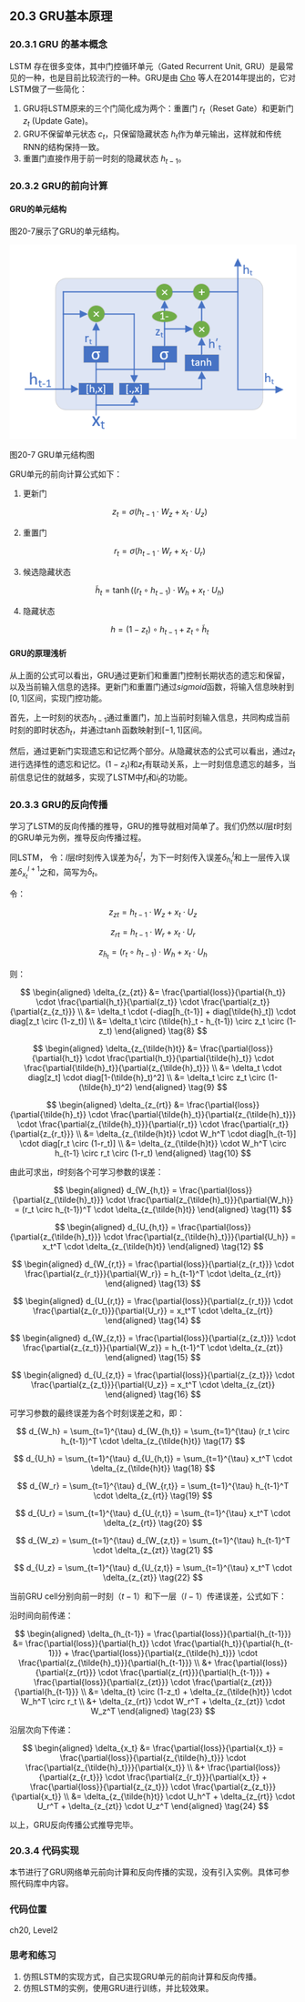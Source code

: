 <!--Copyright © Microsoft Corporation. All rights reserved.
  适用于[License](https://github.com/Microsoft/ai-edu/blob/master/LICENSE.md)版权许可-->

## 20.3 GRU基本原理

### 20.3.1 GRU 的基本概念

LSTM 存在很多变体，其中门控循环单元（Gated Recurrent Unit, GRU）是最常见的一种，也是目前比较流行的一种。GRU是由 [Cho](https://arxiv.org/pdf/1406.1078v3.pdf) 等人在2014年提出的，它对LSTM做了一些简化：

1. GRU将LSTM原来的三个门简化成为两个：重置门 $r_t$（Reset Gate）和更新门 $z_t$ (Update Gate)。
2. GRU不保留单元状态 $c_t$，只保留隐藏状态 $h_t$作为单元输出，这样就和传统RNN的结构保持一致。
3. 重置门直接作用于前一时刻的隐藏状态 $h_{t-1}$。


### 20.3.2 GRU的前向计算

#### GRU的单元结构

图20-7展示了GRU的单元结构。

<img src="../Images/20/gru_structure.png" />

图20-7 GRU单元结构图

GRU单元的前向计算公式如下：

1. 更新门

   $$
   z_t = \sigma(h_{t-1} \cdot W_z + x_t \cdot U_z)
   \tag{1}
   $$

2. 重置门

   $$
   r_t = \sigma(h_{t-1} \cdot W_r + x_t \cdot U_r)
   \tag{2}
   $$

3. 候选隐藏状态

   $$
   \tilde{h}_t = \tanh((r_t \circ h_{t-1}) \cdot W_h + x_t \cdot U_h)
   \tag{3}
   $$

4. 隐藏状态

   $$
   h = (1 - z_t) \circ h_{t-1} + z_t \circ \tilde{h}_t
   \tag{4}
   $$

#### GRU的原理浅析

从上面的公式可以看出，GRU通过更新们和重置门控制长期状态的遗忘和保留，以及当前输入信息的选择。更新门和重置门通过$sigmoid$函数，将输入信息映射到$[0,1]$区间，实现门控功能。

首先，上一时刻的状态$h_{t-1}$通过重置门，加上当前时刻输入信息，共同构成当前时刻的即时状态$\tilde{h}_t$，并通过$\tanh$函数映射到$[-1,1]$区间。

然后，通过更新门实现遗忘和记忆两个部分。从隐藏状态的公式可以看出，通过$z_t$进行选择性的遗忘和记忆。$(1-z_t)$和$z_t$有联动关系，上一时刻信息遗忘的越多，当前信息记住的就越多，实现了LSTM中$f_t$和$i_t$的功能。

### 20.3.3 GRU的反向传播

学习了LSTM的反向传播的推导，GRU的推导就相对简单了。我们仍然以$l$层$t$时刻的GRU单元为例，推导反向传播过程。

同LSTM， 令：$l$层$t$时刻传入误差为$\delta_{t}^l$，为下一时刻传入误差$\delta_{h_t}^l$和上一层传入误差$\delta_{x_t}^{l+1}$之和，简写为$\delta_{t}$。

令：

$$
z_{zt} = h_{t-1} \cdot W_z + x_t \cdot U_z
\tag{5}
$$

$$
z_{rt} = h_{t-1} \cdot W_r + x_t \cdot U_r
\tag{6}
$$

$$
z_{\tilde{h}_t} = (r_t \circ h_{t-1}) \cdot W_h + x_t \cdot U_h
\tag{7}
$$

则：

$$
\begin{aligned}
    \delta_{z_{zt}} &= \frac{\partial{loss}}{\partial{h_t}} \cdot \frac{\partial{h_t}}{\partial{z_t}} \cdot \frac{\partial{z_t}}{\partial{z_{z_t}}} \\
    &= \delta_t \cdot (-diag[h_{t-1}] + diag[\tilde{h}_t]) \cdot diag[z_t \circ (1-z_t)] \\
    &= \delta_t \circ (\tilde{h}_t - h_{t-1}) \circ z_t \circ (1-z_t)
\end{aligned}
\tag{8}
$$

$$
\begin{aligned}
    \delta_{z_{\tilde{h}t}} &= \frac{\partial{loss}}{\partial{h_t}} \cdot \frac{\partial{h_t}}{\partial{\tilde{h}_t}} \cdot \frac{\partial{\tilde{h}_t}}{\partial{z_{\tilde{h}_t}}} \\
    &= \delta_t \cdot diag[z_t] \cdot diag[1-(\tilde{h}_t)^2] \\
    &= \delta_t \circ z_t \circ (1-(\tilde{h}_t)^2)
\end{aligned}
\tag{9}
$$

$$
\begin{aligned}
    \delta_{z_{rt}} &= \frac{\partial{loss}}{\partial{\tilde{h}_t}} \cdot \frac{\partial{\tilde{h}_t}}{\partial{z_{\tilde{h}_t}}} \cdot \frac{\partial{z_{\tilde{h}_t}}}{\partial{r_t}} \cdot \frac{\partial{r_t}}{\partial{z_{r_t}}} \\
    &= \delta_{z_{\tilde{h}t}} \cdot W_h^T \cdot diag[h_{t-1}] \cdot diag[r_t \circ (1-r_t)] \\
    &= \delta_{z_{\tilde{h}t}} \cdot W_h^T \circ h_{t-1} \circ r_t \circ (1-r_t)
\end{aligned}
\tag{10}
$$

由此可求出，$t$时刻各个可学习参数的误差：

$$
\begin{aligned}
    d_{W_{h,t}} = \frac{\partial{loss}}{\partial{z_{\tilde{h}_t}}} \cdot \frac{\partial{z_{\tilde{h}_t}}}{\partial{W_h}} = (r_t \circ h_{t-1})^T \cdot \delta_{z_{\tilde{h}t}}
\end{aligned}
\tag{11}
$$

$$
\begin{aligned}
    d_{U_{h,t}} = \frac{\partial{loss}}{\partial{z_{\tilde{h}_t}}} \cdot \frac{\partial{z_{\tilde{h}_t}}}{\partial{U_h}} = x_t^T \cdot \delta_{z_{\tilde{h}t}}
\end{aligned}
\tag{12}
$$

$$
\begin{aligned}
    d_{W_{r,t}} = \frac{\partial{loss}}{\partial{z_{r_t}}} \cdot \frac{\partial{z_{r_t}}}{\partial{W_r}} = h_{t-1}^T \cdot \delta_{z_{rt}}
\end{aligned}
\tag{13}
$$

$$
\begin{aligned}
    d_{U_{r,t}} = \frac{\partial{loss}}{\partial{z_{r_t}}} \cdot \frac{\partial{z_{r_t}}}{\partial{U_r}} = x_t^T \cdot \delta_{z_{rt}}
\end{aligned}
\tag{14}
$$

$$
\begin{aligned}
    d_{W_{z,t}} = \frac{\partial{loss}}{\partial{z_{z_t}}} \cdot \frac{\partial{z_{z_t}}}{\partial{W_z}} = h_{t-1}^T \cdot \delta_{z_{zt}}
\end{aligned}
\tag{15}
$$

$$
\begin{aligned}
    d_{U_{z,t}} = \frac{\partial{loss}}{\partial{z_{z_t}}} \cdot \frac{\partial{z_{z_t}}}{\partial{U_z}} = x_t^T \cdot \delta_{z_{zt}}
\end{aligned}
\tag{16}
$$

可学习参数的最终误差为各个时刻误差之和，即：

$$
d_{W_h} = \sum_{t=1}^{\tau} d_{W_{h,t}} = \sum_{t=1}^{\tau} (r_t \circ h_{t-1})^T \cdot \delta_{z_{\tilde{h}t}}
\tag{17}
$$

$$
d_{U_h} = \sum_{t=1}^{\tau} d_{U_{h,t}} = \sum_{t=1}^{\tau} x_t^T \cdot \delta_{z_{\tilde{h}t}}
\tag{18}
$$

$$
d_{W_r} = \sum_{t=1}^{\tau} d_{W_{r,t}} = \sum_{t=1}^{\tau} h_{t-1}^T \cdot \delta_{z_{rt}}
\tag{19}
$$

$$
d_{U_r} = \sum_{t=1}^{\tau} d_{U_{r,t}} = \sum_{t=1}^{\tau} x_t^T \cdot \delta_{z_{rt}}
\tag{20}
$$

$$
d_{W_z} = \sum_{t=1}^{\tau} d_{W_{z,t}} = \sum_{t=1}^{\tau} h_{t-1}^T \cdot \delta_{z_{zt}}
\tag{21}
$$

$$
d_{U_z} = \sum_{t=1}^{\tau} d_{U_{z,t}} = \sum_{t=1}^{\tau} x_t^T \cdot \delta_{z_{zt}}
\tag{22}
$$

当前GRU cell分别向前一时刻（$t-1$）和下一层（$l-1$）传递误差，公式如下：

沿时间向前传递：

$$
\begin{aligned}
\delta_{h_{t-1}} = \frac{\partial{loss}}{\partial{h_{t-1}}} &= \frac{\partial{loss}}{\partial{h_t}} \cdot \frac{\partial{h_t}}{\partial{h_{t-1}}} + \frac{\partial{loss}}{\partial{z_{\tilde{h}_t}}} \cdot \frac{\partial{z_{\tilde{h}_t}}}{\partial{h_{t-1}}} \\
&+ \frac{\partial{loss}}{\partial{z_{rt}}} \cdot \frac{\partial{z_{rt}}}{\partial{h_{t-1}}} + \frac{\partial{loss}}{\partial{z_{zt}}} \cdot \frac{\partial{z_{zt}}}{\partial{h_{t-1}}} \\
&= \delta_{t} \circ (1-z_t) + \delta_{z_{\tilde{h}t}} \cdot W_h^T \circ r_t \\
&+ \delta_{z_{rt}} \cdot W_r^T + \delta_{z_{zt}} \cdot W_z^T
\end{aligned}
\tag{23}
$$

沿层次向下传递：

$$
\begin{aligned}
\delta_{x_t} &= \frac{\partial{loss}}{\partial{x_t}} = \frac{\partial{loss}}{\partial{z_{\tilde{h}_t}}} \cdot \frac{\partial{z_{\tilde{h}_t}}}{\partial{x_t}} \\
&+ \frac{\partial{loss}}{\partial{z_{r_t}}} \cdot \frac{\partial{z_{r_t}}}{\partial{x_t}} + \frac{\partial{loss}}{\partial{z_{z_t}}} \cdot \frac{\partial{z_{z_t}}}{\partial{x_t}} \\
&= \delta_{z_{\tilde{h}t}} \cdot U_h^T + \delta_{z_{rt}} \cdot U_r^T + \delta_{z_{zt}} \cdot U_z^T
\end{aligned}
\tag{24}
$$

以上，GRU反向传播公式推导完毕。

### 20.3.4 代码实现

本节进行了GRU网络单元前向计算和反向传播的实现，没有引入实例。具体可参照代码库中内容。

### 代码位置

ch20, Level2

### 思考和练习

1. 仿照LSTM的实现方式，自己实现GRU单元的前向计算和反向传播。
2. 仿照LSTM的实例，使用GRU进行训练，并比较效果。